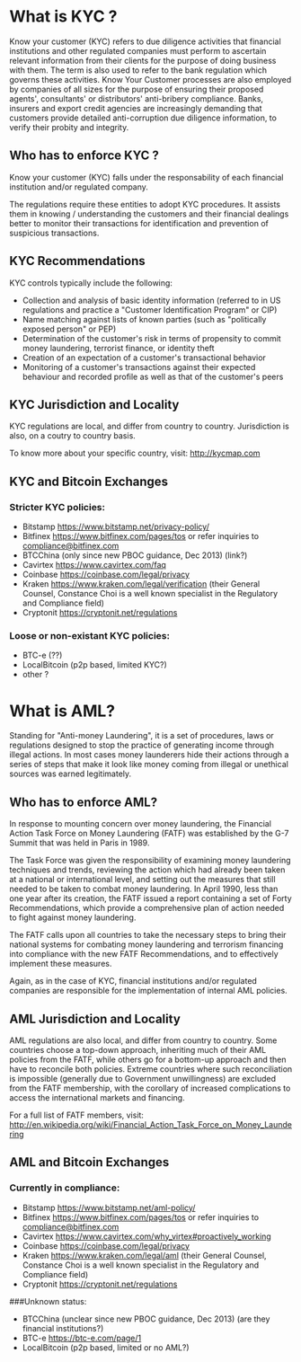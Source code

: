 # What is KYC ?

Know your customer (KYC) refers to due diligence activities that financial institutions and other regulated companies must perform to ascertain relevant information from their clients for the purpose of doing business with them. The term is also used to refer to the bank regulation which governs these activities. Know Your Customer processes are also employed by companies of all sizes for the purpose of ensuring their proposed agents', consultants' or distributors' anti-bribery compliance. Banks, insurers and export credit agencies are increasingly demanding that customers provide detailed anti-corruption due diligence information, to verify their probity and integrity.


## Who has to enforce KYC ?

Know your customer (KYC) falls under the responsability of each financial institution and/or regulated company.

The regulations require these entities to adopt KYC procedures.  It assists them in knowing / understanding the customers and their financial dealings better to monitor their transactions for identification and prevention of suspicious transactions.


## KYC Recommendations

KYC controls typically include the following:

- Collection and analysis of basic identity information (referred to in US regulations and practice a "Customer Identification Program" or CIP)
- Name matching against lists of known parties (such as "politically exposed person" or PEP)
- Determination of the customer's risk in terms of propensity to commit money laundering, terrorist finance, or identity theft
- Creation of an expectation of a customer's transactional behavior
- Monitoring of a customer's transactions against their expected behaviour and recorded profile as well as that of the customer's peers

## KYC Jurisdiction and Locality

KYC regulations are local, and differ from country to country. Jurisdiction is also, on a coutry to country basis.

To know more about your specific country, visit: http://kycmap.com


## KYC and Bitcoin Exchanges

### Stricter KYC policies:

+ Bitstamp   https://www.bitstamp.net/privacy-policy/
+ Bitfinex       https://www.bitfinex.com/pages/tos  or refer inquiries to compliance@bitfinex.com
+ BTCChina   (only since new PBOC guidance, Dec 2013) (link?)
+ Cavirtex   https://www.cavirtex.com/faq
+ Coinbase    https://coinbase.com/legal/privacy
+ Kraken       https://www.kraken.com/legal/verification (their General Counsel, Constance Choi is a well known specialist in the Regulatory and Compliance field)
+ Cryptonit    https://cryptonit.net/regulations


### Loose or non-existant KYC policies:

+ BTC-e   (??)
+ LocalBitcoin (p2p based, limited KYC?)
+ other  ?


# What is AML?

Standing for "Anti-money Laundering", it is a set of procedures, laws or regulations designed to stop the practice of generating income through illegal actions. In most cases money launderers hide their actions through a series of steps that make it look like money coming from illegal or unethical sources was earned legitimately. 

## Who has to enforce AML?

In response to mounting concern over money laundering, the Financial Action Task Force on Money Laundering (FATF) was established by the G-7 Summit that was held in Paris in 1989.

The Task Force was given the responsibility of examining money laundering techniques and trends, reviewing the action which had already been taken at a national or international level, and setting out the measures that still needed to be taken to combat money laundering. In April 1990, less than one year after its creation, the FATF issued a report containing a set of Forty Recommendations, which provide a comprehensive plan of action needed to fight against money laundering.

The FATF calls upon all countries to take the necessary steps to bring their national systems for combating money laundering and terrorism financing into compliance with the new FATF Recommendations, and to effectively implement these measures.

Again, as in the case of KYC, financial institutions and/or regulated companies are responsible for the implementation of internal AML policies.

## AML Jurisdiction and Locality

AML regulations are also local, and differ from country to country. Some countries choose a top-down approach, inheriting much of their AML policies from the FATF, while others go for a bottom-up approach and then have to reconcile both policies. Extreme countries where such reconciliation is impossible (generally due to Government unwillingness) are excluded from the FATF membership, with the corollary of increased complications to access the international markets and financing.

For a full list of FATF members, visit:         http://en.wikipedia.org/wiki/Financial_Action_Task_Force_on_Money_Laundering

## AML and Bitcoin Exchanges

### Currently in compliance:

+ Bitstamp   https://www.bitstamp.net/aml-policy/
+ Bitfinex      https://www.bitfinex.com/pages/tos or refer inquiries to compliance@bitfinex.com
+ Cavirtex   https://www.cavirtex.com/why_virtex#proactively_working
+ Coinbase    https://coinbase.com/legal/privacy
+ Kraken       https://www.kraken.com/legal/aml (their General Counsel, Constance Choi is a well known specialist in the Regulatory and Compliance field)
+ Cryptonit    https://cryptonit.net/regulations

###Unknown status:

+ BTCChina   (unclear since new PBOC guidance, Dec 2013) (are they financial institutions?)
+ BTC-e   https://btc-e.com/page/1
+ LocalBitcoin (p2p based, limited or no AML?)
